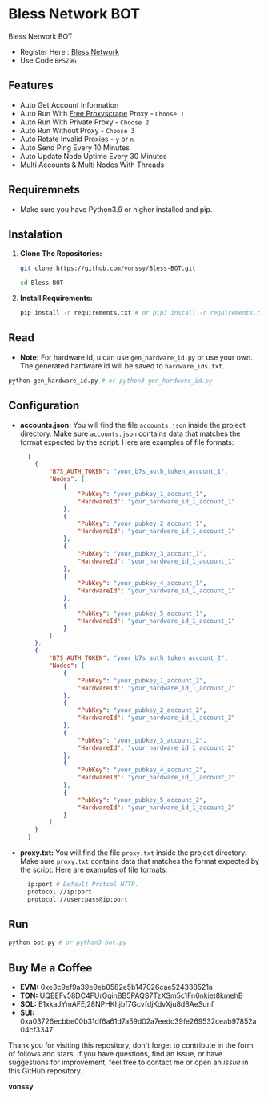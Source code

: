 # Bless Network BOT
Bless Network BOT

- Register Here : [Bless Network](https://bless.network/dashboard?ref=BPSZ9G)
- Use Code `BPSZ9G`

## Features

  - Auto Get Account Information
  - Auto Run With [Free Proxyscrape](https://proxyscrape.com/free-proxy-list) Proxy - `Choose 1`
  - Auto Run With Private Proxy - `Choose 2`
  - Auto Run Without Proxy - `Choose 3`
  - Auto Rotate Invalid Proxies - `y` or `n`
  - Auto Send Ping Every 10 Minutes
  - Auto Update Node Uptime Every 30 Minutes
  - Multi Accounts & Multi Nodes With Threads

## Requiremnets

- Make sure you have Python3.9 or higher installed and pip.

## Instalation

1. **Clone The Repositories:**
   ```bash
   git clone https://github.com/vonssy/Bless-BOT.git
   ```
   ```bash
   cd Bless-BOT
   ```

2. **Install Requirements:**
   ```bash
   pip install -r requirements.txt # or pip3 install -r requirements.txt
   ```

## Read
- **Note:** For hardware id, u can use `gen_hardware_id.py` or use your own. The generated hardware id will be saved to `hardware_ids.txt`.
```bash
python gen_hardware_id.py # or python3 gen_hardware_id.py
```

## Configuration

- **accounts.json:** You will find the file `accounts.json` inside the project directory. Make sure `accounts.json` contains data that matches the format expected by the script. Here are examples of file formats:
  ```json
    [
      {
          "B7S_AUTH_TOKEN": "your_b7s_auth_token_account_1",
          "Nodes": [
              {
                  "PubKey": "your_pubkey_1_account_1",
                  "HardwareId": "your_hardware_id_1_account_1"
              },
              {
                  "PubKey": "your_pubkey_2_account_1",
                  "HardwareId": "your_hardware_id_1_account_1"
              },
              {
                  "PubKey": "your_pubkey_3_account_1",
                  "HardwareId": "your_hardware_id_1_account_1"
              },
              {
                  "PubKey": "your_pubkey_4_account_1",
                  "HardwareId": "your_hardware_id_1_account_1"
              },
              {
                  "PubKey": "your_pubkey_5_account_1",
                  "HardwareId": "your_hardware_id_1_account_1"
              }
          ]
      },
      {
          "B7S_AUTH_TOKEN": "your_b7s_auth_token_account_2",
          "Nodes": [
              {
                  "PubKey": "your_pubkey_1_account_2",
                  "HardwareId": "your_hardware_id_1_account_2"
              },
              {
                  "PubKey": "your_pubkey_2_account_2",
                  "HardwareId": "your_hardware_id_1_account_2"
              },
              {
                  "PubKey": "your_pubkey_3_account_2",
                  "HardwareId": "your_hardware_id_1_account_2"
              },
              {
                  "PubKey": "your_pubkey_4_account_2",
                  "HardwareId": "your_hardware_id_1_account_2"
              },
              {
                  "PubKey": "your_pubkey_5_account_2",
                  "HardwareId": "your_hardware_id_1_account_2"
              }
          ]
      }
    ]
  ```

- **proxy.txt:** You will find the file `proxy.txt` inside the project directory. Make sure `proxy.txt` contains data that matches the format expected by the script. Here are examples of file formats:
  ```bash
    ip:port # Default Protcol HTTP.
    protocol://ip:port
    protocol://user:pass@ip:port
  ```

## Run

```bash
python bot.py # or python3 bot.py
```

## Buy Me a Coffee

- **EVM:** 0xe3c9ef9a39e9eb0582e5b147026cae524338521a
- **TON:** UQBEFv58DC4FUrGqinBB5PAQS7TzXSm5c1Fn6nkiet8kmehB
- **SOL:** E1xkaJYmAFEj28NPHKhjbf7GcvfdjKdvXju8d8AeSunf
- **SUI:** 0xa03726ecbbe00b31df6a61d7a59d02a7eedc39fe269532ceab97852a04cf3347

Thank you for visiting this repository, don't forget to contribute in the form of follows and stars.
If you have questions, find an issue, or have suggestions for improvement, feel free to contact me or open an *issue* in this GitHub repository.

**vonssy**